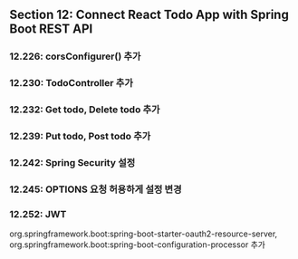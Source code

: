 ## Section 12: Connect React Todo App with Spring Boot REST API

### 12.226: corsConfigurer() 추가

### 12.230: TodoController 추가

### 12.232: Get todo, Delete todo 추가

### 12.239: Put todo, Post todo 추가

### 12.242: Spring Security 설정

### 12.245: OPTIONS 요청 허용하게 설정 변경

### 12.252: JWT
org.springframework.boot:spring-boot-starter-oauth2-resource-server,
org.springframework.boot:spring-boot-configuration-processor 추가

